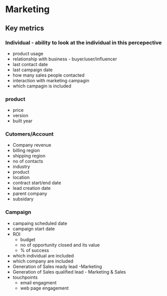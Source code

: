 
# Marketing

## Key metrics

### Individual - ability to look at the individual in this percepective
* product usage
* relationship with business - buyer/user/influencer
* last contact date
* last campaign date
* how many sales people contacted
* interaction with marketing campagin
* which campagin is included

### product
* price
* version
* built year

### Cutomers/Account

* Company revenue
* billing region
* shipping region
* no of contacts
* industry
* product
* location
* contract start/end date
* lead creation date
* parent company
* subsidary

### Campaign

* campaing scheduled date
* campaign start date
* ROI
  * budget
  * no of opportunity closed and its value
  * % of success
* which individual are included
* which company are included
* Generation of Sales ready lead -Marketing
* Generation of Sales qualified lead - Marketing & Sales
* touchpoints
  * email engagment
  * web page engagement
